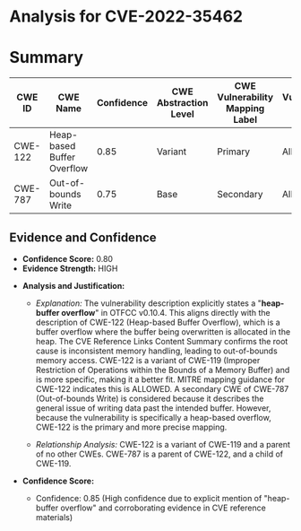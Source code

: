 # Analysis for CVE-2022-35462

# Summary
| CWE ID | CWE Name | Confidence | CWE Abstraction Level | CWE Vulnerability Mapping Label | CWE-Vulnerability Mapping Notes |
|---|---|---|---|---|---|
| CWE-122 | Heap-based Buffer Overflow | 0.85 | Variant | Primary | Allowed |
| CWE-787 | Out-of-bounds Write | 0.75 | Base | Secondary | Allowed |

## Evidence and Confidence

*   **Confidence Score:** 0.80
*   **Evidence Strength:** HIGH

- **Analysis and Justification:**  
  - *Explanation:* The vulnerability description explicitly states a "**heap-buffer overflow**" in OTFCC v0.10.4. This aligns directly with the description of CWE-122 (Heap-based Buffer Overflow), which is a buffer overflow where the buffer being overwritten is allocated in the heap. The CVE Reference Links Content Summary confirms the root cause is inconsistent memory handling, leading to out-of-bounds memory access. CWE-122 is a variant of CWE-119 (Improper Restriction of Operations within the Bounds of a Memory Buffer) and is more specific, making it a better fit. MITRE mapping guidance for CWE-122 indicates this is ALLOWED. A secondary CWE of CWE-787 (Out-of-bounds Write) is considered because it describes the general issue of writing data past the intended buffer. However, because the vulnerability is specifically a heap-based overflow, CWE-122 is the primary and more precise mapping.
  
  - *Relationship Analysis:* CWE-122 is a variant of CWE-119 and a parent of no other CWEs. CWE-787 is a parent of CWE-122, and a child of CWE-119.

- **Confidence Score:**  
  - Confidence: 0.85 (High confidence due to explicit mention of "heap-buffer overflow" and corroborating evidence in CVE reference materials)
